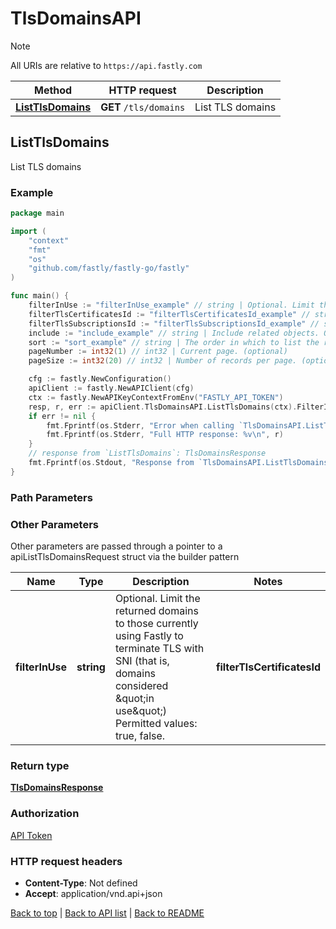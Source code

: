 # TlsDomainsAPI

> [!NOTE]
> All URIs are relative to `https://api.fastly.com`

Method | HTTP request | Description
------------- | ------------- | -------------
[**ListTlsDomains**](TlsDomainsAPI.md#ListTlsDomains) | **GET** `/tls/domains` | List TLS domains



## ListTlsDomains

List TLS domains



### Example

```go
package main

import (
    "context"
    "fmt"
    "os"
    "github.com/fastly/fastly-go/fastly"
)

func main() {
    filterInUse := "filterInUse_example" // string | Optional. Limit the returned domains to those currently using Fastly to terminate TLS with SNI (that is, domains considered \"in use\") Permitted values: true, false. (optional)
    filterTlsCertificatesId := "filterTlsCertificatesId_example" // string | Optional. Limit the returned domains to those listed in the given TLS certificate's SAN list. (optional)
    filterTlsSubscriptionsId := "filterTlsSubscriptionsId_example" // string | Optional. Limit the returned domains to those for a given TLS subscription. (optional)
    include := "include_example" // string | Include related objects. Optional, comma-separated values. Permitted values: `tls_activations`, `tls_certificates`, `tls_subscriptions`, `tls_subscriptions.tls_authorizations`, `tls_authorizations.globalsign_email_challenge`, and `tls_authorizations.self_managed_http_challenge`.  (optional)
    sort := "sort_example" // string | The order in which to list the results. (optional) (default to "id")
    pageNumber := int32(1) // int32 | Current page. (optional)
    pageSize := int32(20) // int32 | Number of records per page. (optional) (default to 20)

    cfg := fastly.NewConfiguration()
    apiClient := fastly.NewAPIClient(cfg)
    ctx := fastly.NewAPIKeyContextFromEnv("FASTLY_API_TOKEN")
    resp, r, err := apiClient.TlsDomainsAPI.ListTlsDomains(ctx).FilterInUse(filterInUse).FilterTlsCertificatesId(filterTlsCertificatesId).FilterTlsSubscriptionsId(filterTlsSubscriptionsId).Include(include).Sort(sort).PageNumber(pageNumber).PageSize(pageSize).Execute()
    if err != nil {
        fmt.Fprintf(os.Stderr, "Error when calling `TlsDomainsAPI.ListTlsDomains`: %v\n", err)
        fmt.Fprintf(os.Stderr, "Full HTTP response: %v\n", r)
    }
    // response from `ListTlsDomains`: TlsDomainsResponse
    fmt.Fprintf(os.Stdout, "Response from `TlsDomainsAPI.ListTlsDomains`: %v\n", resp)
}
```

### Path Parameters



### Other Parameters

Other parameters are passed through a pointer to a apiListTlsDomainsRequest struct via the builder pattern


Name | Type | Description  | Notes
------------- | ------------- | ------------- | -------------
 **filterInUse** | **string** | Optional. Limit the returned domains to those currently using Fastly to terminate TLS with SNI (that is, domains considered \&quot;in use\&quot;) Permitted values: true, false. |  **filterTlsCertificatesId** | **string** | Optional. Limit the returned domains to those listed in the given TLS certificate&#39;s SAN list. |  **filterTlsSubscriptionsId** | **string** | Optional. Limit the returned domains to those for a given TLS subscription. |  **include** | **string** | Include related objects. Optional, comma-separated values. Permitted values: `tls_activations`, `tls_certificates`, `tls_subscriptions`, `tls_subscriptions.tls_authorizations`, `tls_authorizations.globalsign_email_challenge`, and `tls_authorizations.self_managed_http_challenge`.  |  **sort** | **string** | The order in which to list the results. | [default to &quot;id&quot;] **pageNumber** | **int32** | Current page. |  **pageSize** | **int32** | Number of records per page. | [default to 20]

### Return type

[**TlsDomainsResponse**](TlsDomainsResponse.md)

### Authorization

[API Token](https://www.fastly.com/documentation/reference/api/#authentication)

### HTTP request headers

- **Content-Type**: Not defined
- **Accept**: application/vnd.api+json

[Back to top](#) | [Back to API list](../README.md#documentation-for-api-endpoints) | [Back to README](../README.md)

